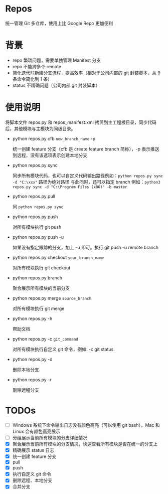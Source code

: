 # Repos
统一管理 Git 多仓库，使用上比 Google Repo 更加便利

# 背景
- repo 繁琐问题，需要单独管理 Manifest 分支
- repo 不能跨多个 remote
- 简化迭代时新建分支流程，提高效率（相对于公司内部的 git 封装脚本，从 9 条命令简化到 1 条）
- status 不精确问题（公司内部 git 封装脚本）


# 使用说明

将脚本文件 repos.py 和 repos_manifest.xml 拷贝到主工程根目录，同步代码后，其他模块与主模块为同级目录。

- python repos.py cfb `new_branch_name` -p

    统一创建 feature 分支（cfb 是 create feature branch 简称），-p 表示推送到远程，没有该选项表示创建本地分支

- python repos.py sync

    同步所有模块代码，也可以自定义代码输出路径例如：`python repos.py sync -d "C:\xxx"` 路径为绝对路径
    与此同时，还可以指定 branch 例如：`python3 repos.py sync -d "C:\Program Files (x86)" -b master`

- python repos.py pull

    同 `python repos.py sync`

- python repos.py push

    对所有模块执行 git push

- python repos.py push -u

    如果没有指定跟踪的分支，加上 -u 即可。执行 git push -u remote branch

- python repos.py checkout `your_branch_name`

    对所有模块执行 git checkout

- python repos.py branch

    聚合展示所有模块的当前分支

- python repos.py merge `source_branch`

    对所有模块执行 git merge

- python repos.py -h

    帮助文档

- python repos.py -c `git_command`

    对所有模块执行自定义 git 命令，例如: -c git status.

- python repos.py -d

    删除本地分支

- python repos.py -r

    删除远程分支


# TODOs

- [ ] Windows 系统下命令输出日志没有颜色高亮（可以使用 git bash），Mac 和 Linux 会有颜色高亮展示
- [ ] 分组展示当前所有模块的分支详细情况
- [x] 聚合展示当前所有模块的分支情况，快速查看所有模块是否在统一的分支上
- [x] 精确展示 status 日志
- [x] 统一创建 feature 分支
- [x] pull
- [x] push
- [x] 执行自定义 git 命令
- [x] 删除远程、本地分支
- [x] 合并分支
